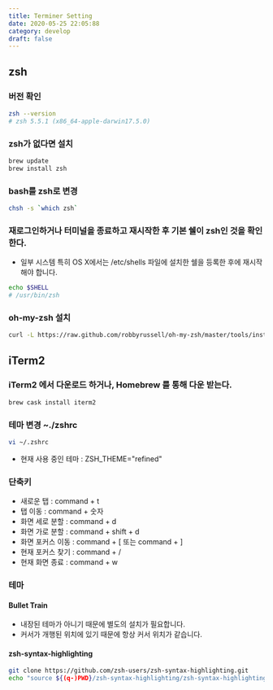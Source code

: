 ```yaml
---
title: Terminer Setting
date: 2020-05-25 22:05:88
category: develop
draft: false
---
```


## zsh

### 버전 확인

```bash
zsh --version
# zsh 5.5.1 (x86_64-apple-darwin17.5.0)
```

### zsh가 없다면 설치

```bash
brew update
brew install zsh
```

### bash를 zsh로 변경

```bash
chsh -s `which zsh`
```

### 재로그인하거나 터미널을 종료하고 재시작한 후 기본 쉘이 zsh인 것을 확인한다.

- 일부 시스템 특히 OS X에서는 /etc/shells 파일에 설치한 쉘을 등록한 후에 재시작해야 합니다.

```bash
echo $SHELL
# /usr/bin/zsh
```

### oh-my-zsh 설치

```bash
curl -L https://raw.github.com/robbyrussell/oh-my-zsh/master/tools/install.sh | sh
```

## iTerm2

### iTerm2 에서 다운로드 하거나, Homebrew 를 통해 다운 받는다.

```bash
brew cask install iterm2
```

### 테마 변경 ~./zshrc

```bash
vi ~/.zshrc
```

- 현재 사용 중인 테마 : ZSH_THEME="refined"

### 단축키

- 새로운 탭 : command + t
- 탭 이동 : command + 숫자
- 화면 세로 분할 : command + d
- 화면 가로 분할 : command + shift + d
- 화면 포커스 이동 : command + [ 또는 command + ]
- 현재 포커스 찾기 : command + /
- 현재 화면 종료 : command + w

### 테마

#### Bullet Train

- 내장된 테마가 아니기 때문에 별도의 설치가 필요합니다.
- 커서가 개행된 위치에 있기 때문에 항상 커서 위치가 같습니다.

#### zsh-syntax-highlighting

```bash
git clone https://github.com/zsh-users/zsh-syntax-highlighting.git
echo "source ${(q-)PWD}/zsh-syntax-highlighting/zsh-syntax-highlighting.zsh" >> ${ZDOTDIR:-\$HOME}/.zshrc
```
